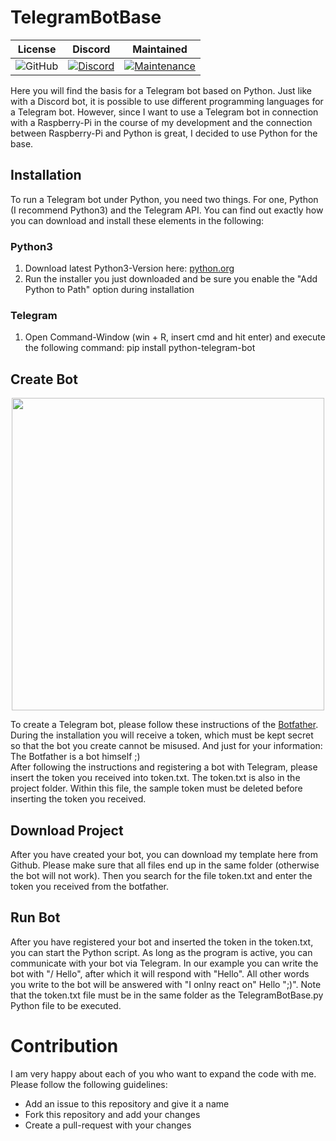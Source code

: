 # TelegramBotBase

|License| Discord| Maintained|
| :-: | :-: | :-: |
| ![GitHub](https://img.shields.io/github/license/Facing-South/Linux-Commands) | [![Discord](https://img.shields.io/discord/641713710087405589.svg?label=&logo=discord&logoColor=ffffff&color=7389D8&labelColor=6A7EC2)](https://discord.gg/C3gfHBJ) | [![Maintenance](https://img.shields.io/badge/Maintained%3F-yes-green.svg)](https://GitHub.com/Naereen/StrapDown.js/graphs/commit-activity) |

Here you will find the basis for a Telegram bot based on Python. Just like with a Discord bot, it is possible to use different programming languages for a Telegram bot. However, since I want to use a Telegram bot in connection with a Raspberry-Pi in the course of my development and the connection between Raspberry-Pi and Python is great, I decided to use Python for the base.
 
## Installation
To run a Telegram bot under Python, you need two things. For one, Python (I recommend Python3) and the Telegram API. You can find out exactly how you can download and install these elements in the following:

### Python3
1. Download latest Python3-Version here: [python.org](https://www.python.org/downloads/windows/)
2. Run the installer you just downloaded and be sure you enable the "Add Python to Path" option during installation

### Telegram
1. Open Command-Window (win + R, insert cmd and hit enter) and execute the following command: pip install python-telegram-bot

## Create Bot
<p align="center">
  <img src="https://airfox-virtual.de/storage/botfather.png" width="500">
</p>

To create a Telegram bot, please follow these instructions of the [Botfather](https://core.telegram.org/bots). During the installation you will receive a token, which must be kept secret so that the bot you create cannot be misused. And just for your information: The Botfather is a bot himself ;)</br>
After following the instructions and registering a bot with Telegram, please insert the token you received into token.txt. The token.txt is also in the project folder. Within this file, the sample token must be deleted before inserting the token you received.

## Download Project
After you have created your bot, you can download my template here from Github. Please make sure that all files end up in the same folder (otherwise the bot will not work). Then you search for the file token.txt and enter the token you received from the botfather.

## Run Bot
After you have registered your bot and inserted the token in the token.txt, you can start the Python script. As long as the program is active, you can communicate with your bot via Telegram. In our example you can write the bot with "/ Hello", after which it will respond with "Hello". All other words you write to the bot will be answered with "I onlny react on" Hello ";)". Note that the token.txt file must be in the same folder as the TelegramBotBase.py Python file to be executed.

# Contribution
I am very happy about each of you who want to expand the code with me. Please follow the following guidelines:

- Add an issue to this repository and give it a name
- Fork this repository and add your changes
- Create a pull-request with your changes
